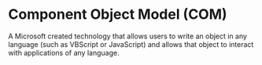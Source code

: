 # Component Object Model (COM)

A Microsoft created technology that allows users to write an object
in any language (such as VBScript or JavaScript) and allows that object to
interact with applications of any language.